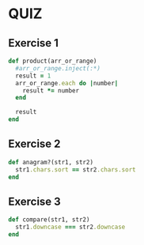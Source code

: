 # QUIZ

## Exercise 1

```ruby
def product(arr_or_range)
  #arr_or_range.inject(:*)
  result = 1
  arr_or_range.each do |number|
    result *= number
  end

  result
end
```

## Exercise 2

```ruby
def anagram?(str1, str2)
  str1.chars.sort == str2.chars.sort
end
```

## Exercise 3

```ruby
def compare(str1, str2)
  str1.downcase === str2.downcase
end
```
